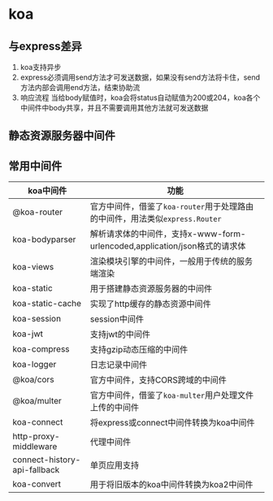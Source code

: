 # koa

## 与express差异
1. koa支持异步
2. express必须调用send方法才可发送数据，如果没有send方法将卡住，send方法内部会调用end方法，结束协助流
3. 响应流程 当给body赋值时，koa会将status自动赋值为200或204，koa各个中间件中body共享，并且不需要调用其他方法就可发送数据


## 静态资源服务器中间件

## 常用中间件

| koa中间件 | 功能 |
| -- | -- |
| @koa-router | 官方中间件，借鉴了`koa-router`用于处理路由的中间件，用法类似`express.Router` |
| koa-bodyparser | 解析请求体的中间件，支持x-www-form-urlencoded,application/json格式的请求体 |
| koa-views | 渲染模块引擎的中间件，一般用于传统的服务端渲染 |
| koa-static | 用于搭建静态资源服务器的中间件 |
| koa-static-cache | 实现了http缓存的静态资源中间件 |
| koa-session | session中间件 |
| koa-jwt | 支持jwt的中间件 |
| koa-compress | 支持gzip动态压缩的中间件 |
| koa-logger | 日志记录中间件 |
| @koa/cors | 官方中间件，支持CORS跨域的中间件 |
| @koa/multer | 官方中间件，借鉴了`koa-multer`用户处理文件上传的中间件 |
| koa-connect | 将express或connect中间件转换为koa中间件 |
| http-proxy-middleware | 代理中间件 |
| connect-history-api-fallback | 单页应用支持 |
| koa-convert | 用于将旧版本的koa中间件转换为koa2中间件 |